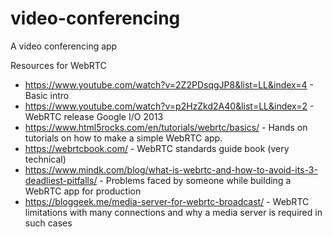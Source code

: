 # video-conferencing
A video conferencing app

Resources for WebRTC
- https://www.youtube.com/watch?v=2Z2PDsqgJP8&list=LL&index=4 - Basic intro
- https://www.youtube.com/watch?v=p2HzZkd2A40&list=LL&index=2 - WebRTC release Google I/O 2013
- https://www.html5rocks.com/en/tutorials/webrtc/basics/ - Hands on tutorials on how to make a simple WebRTC app.
- https://webrtcbook.com/  - WebRTC standards guide book (very technical)
- https://www.mindk.com/blog/what-is-webrtc-and-how-to-avoid-its-3-deadliest-pitfalls/ - Problems faced by someone while building a WebRTC app for production
- https://bloggeek.me/media-server-for-webrtc-broadcast/ - WebRTC limitations with many connections and why a media server is required in such cases
